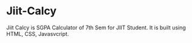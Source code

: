 # Jiit-Calcy
Jiit Calcy is SGPA Calculator of 7th Sem for JIIT Student. It is built using HTML, CSS, Javasvcript.
